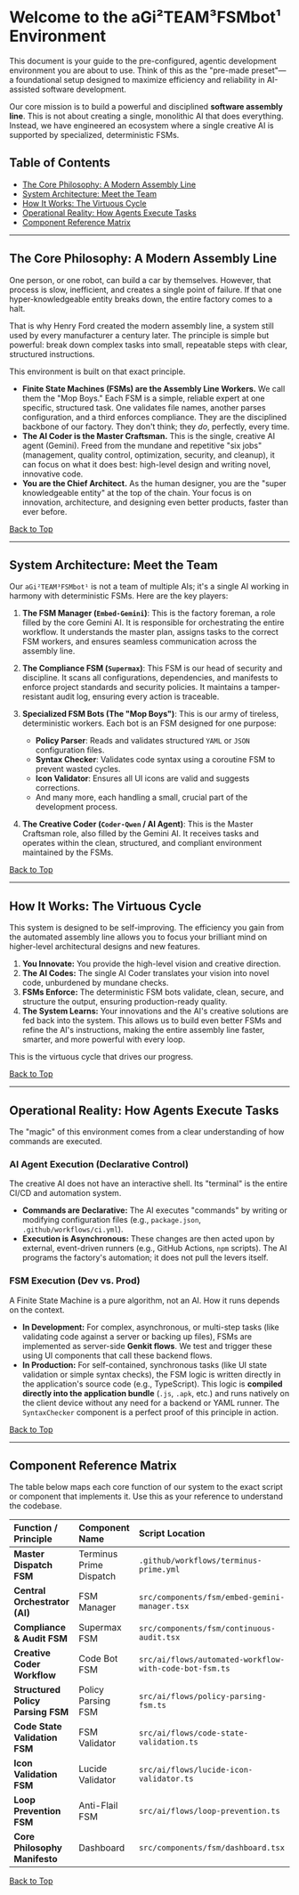 # Welcome to the aGi²TEAM³FSMbot¹ Environment

This document is your guide to the pre-configured, agentic development environment you are about to use. Think of this as the "pre-made preset"—a foundational setup designed to maximize efficiency and reliability in AI-assisted software development.

Our core mission is to build a powerful and disciplined **software assembly line**. This is not about creating a single, monolithic AI that does everything. Instead, we have engineered an ecosystem where a single creative AI is supported by specialized, deterministic FSMs.

## Table of Contents

- [The Core Philosophy: A Modern Assembly Line](#the-core-philosophy-a-modern-assembly-line)
- [System Architecture: Meet the Team](#system-architecture-meet-the-team)
- [How It Works: The Virtuous Cycle](#how-it-works-the-virtuous-cycle)
- [Operational Reality: How Agents Execute Tasks](#operational-reality-how-agents-execute-tasks)
- [Component Reference Matrix](#component-reference-matrix)

---

## The Core Philosophy: A Modern Assembly Line

One person, or one robot, can build a car by themselves. However, that process is slow, inefficient, and creates a single point of failure. If that one hyper-knowledgeable entity breaks down, the entire factory comes to a halt.

That is why Henry Ford created the modern assembly line, a system still used by every manufacturer a century later. The principle is simple but powerful: break down complex tasks into small, repeatable steps with clear, structured instructions.

This environment is built on that exact principle.

-   **Finite State Machines (FSMs) are the Assembly Line Workers.** We call them the "Mop Boys." Each FSM is a simple, reliable expert at one specific, structured task. One validates file names, another parses configuration, and a third enforces compliance. They are the disciplined backbone of our factory. They don't think; they *do*, perfectly, every time.
-   **The AI Coder is the Master Craftsman.** This is the single, creative AI agent (Gemini). Freed from the mundane and repetitive "six jobs" (management, quality control, optimization, security, and cleanup), it can focus on what it does best: high-level design and writing novel, innovative code.
-   **You are the Chief Architect.** As the human designer, you are the "super knowledgeable entity" at the top of the chain. Your focus is on innovation, architecture, and designing even better products, faster than ever before.

[Back to Top](#welcome-to-the-agi²team³fsmbot¹-environment)

---

## System Architecture: Meet the Team

Our `aGi²TEAM³FSMbot¹` is not a team of multiple AIs; it's a single AI working in harmony with deterministic FSMs. Here are the key players:

1.  **The FSM Manager (`Embed-Gemini`)**: This is the factory foreman, a role filled by the core Gemini AI. It is responsible for orchestrating the entire workflow. It understands the master plan, assigns tasks to the correct FSM workers, and ensures seamless communication across the assembly line.

2.  **The Compliance FSM (`Supermax`)**: This FSM is our head of security and discipline. It scans all configurations, dependencies, and manifests to enforce project standards and security policies. It maintains a tamper-resistant audit log, ensuring every action is traceable.

3.  **Specialized FSM Bots (The "Mop Boys")**: This is our army of tireless, deterministic workers. Each bot is an FSM designed for one purpose:
    *   **Policy Parser**: Reads and validates structured `YAML` or `JSON` configuration files.
    *   **Syntax Checker**: Validates code syntax using a coroutine FSM to prevent wasted cycles.
    - **Icon Validator**: Ensures all UI icons are valid and suggests corrections.
    *   And many more, each handling a small, crucial part of the development process.

4.  **The Creative Coder (`Coder-Qwen` / AI Agent)**: This is the Master Craftsman role, also filled by the Gemini AI. It receives tasks and operates within the clean, structured, and compliant environment maintained by the FSMs.

[Back to Top](#welcome-to-the-agi²team³fsmbot¹-environment)

---

## How It Works: The Virtuous Cycle

This system is designed to be self-improving. The efficiency you gain from the automated assembly line allows you to focus your brilliant mind on higher-level architectural designs and new features.

1.  **You Innovate:** You provide the high-level vision and creative direction.
2.  **The AI Codes:** The single AI Coder translates your vision into novel code, unburdened by mundane checks.
3.  **FSMs Enforce:** The deterministic FSM bots validate, clean, secure, and structure the output, ensuring production-ready quality.
4.  **The System Learns:** Your innovations and the AI's creative solutions are fed back into the system. This allows us to build even better FSMs and refine the AI's instructions, making the entire assembly line faster, smarter, and more powerful with every loop.

This is the virtuous cycle that drives our progress.

[Back to Top](#welcome-to-the-agi²team³fsmbot¹-environment)

---

## Operational Reality: How Agents Execute Tasks

The "magic" of this environment comes from a clear understanding of how commands are executed.

### AI Agent Execution (Declarative Control)

The creative AI does not have an interactive shell. Its "terminal" is the entire CI/CD and automation system.
- **Commands are Declarative:** The AI executes "commands" by writing or modifying configuration files (e.g., `package.json`, `.github/workflows/ci.yml`).
- **Execution is Asynchronous:** These changes are then acted upon by external, event-driven runners (e.g., GitHub Actions, `npm` scripts). The AI programs the factory's automation; it does not pull the levers itself.

### FSM Execution (Dev vs. Prod)

A Finite State Machine is a pure algorithm, not an AI. How it runs depends on the context.
- **In Development:** For complex, asynchronous, or multi-step tasks (like validating code against a server or backing up files), FSMs are implemented as server-side **Genkit flows**. We test and trigger these using UI components that call these backend flows.
- **In Production:** For self-contained, synchronous tasks (like UI state validation or simple syntax checks), the FSM logic is written directly in the application's source code (e.g., TypeScript). This logic is **compiled directly into the application bundle** (`.js`, `.apk`, etc.) and runs natively on the client device without any need for a backend or YAML runner. The `SyntaxChecker` component is a perfect proof of this principle in action.

[Back to Top](#welcome-to-the-agi²team³fsmbot¹-environment)

---

## Component Reference Matrix

The table below maps each core function of our system to the exact script or component that implements it. Use this as your reference to understand the codebase.

| Function / Principle | Component Name | Script Location |
| :--- | :--- | :--- |
| **Master Dispatch FSM** | Terminus Prime Dispatch | `.github/workflows/terminus-prime.yml` |
| **Central Orchestrator (AI)** | FSM Manager | `src/components/fsm/embed-gemini-manager.tsx` |
| **Compliance & Audit FSM** | Supermax FSM | `src/components/fsm/continuous-audit.tsx` |
| **Creative Coder Workflow** | Code Bot FSM | `src/ai/flows/automated-workflow-with-code-bot-fsm.ts` |
| **Structured Policy Parsing FSM** | Policy Parsing FSM | `src/ai/flows/policy-parsing-fsm.ts` |
| **Code State Validation FSM** | FSM Validator | `src/ai/flows/code-state-validation.ts` |
| **Icon Validation FSM**| Lucide Validator | `src/ai/flows/lucide-icon-validator.ts` |
| **Loop Prevention FSM** | Anti-Flail FSM | `src/ai/flows/loop-prevention.ts` |
| **Core Philosophy Manifesto** | Dashboard | `src/components/fsm/dashboard.tsx` |

[Back to Top](#welcome-to-the-agi²team³fsmbot¹-environment)
